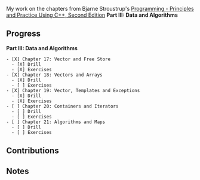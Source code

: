 My work on the chapters from Bjarne Stroustrup's [Programming - Principles and Practice Using C++, Second Edition](https://www.stroustrup.com/programming.html) **Part III: Data and Algorithms**

## Progress

**Part III: Data and Algorithms**

    - [X] Chapter 17: Vector and Free Store
      - [X] Drill
      - [X] Exercises
    - [X] Chapter 18: Vectors and Arrays
      - [X] Drill
      - [ ] Exercises
    - [X] Chapter 19: Vector, Templates and Exceptions
      - [X] Drill
      - [X] Exercises
    - [ ] Chapter 20: Containers and Iterators
      - [ ] Drill
      - [ ] Exercises
    - [ ] Chapter 21: Algorithms and Maps
      - [ ] Drill
      - [ ] Exercises      
      
## Contributions

## Notes

